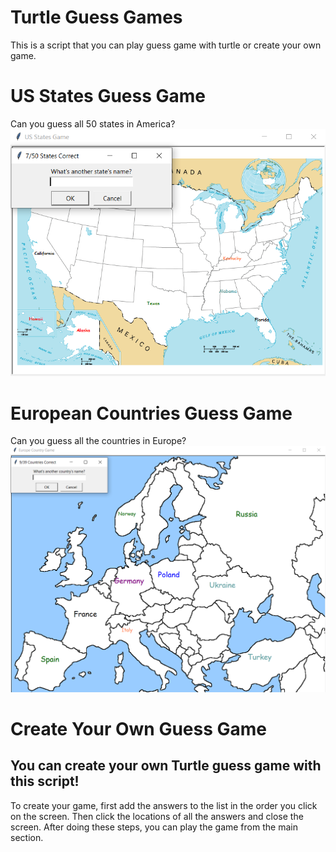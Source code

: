# Turtle Guess Games
This is a script that you can play guess game with turtle or create your own game.

# US States Guess Game
Can you guess all 50 states in America?
![Image of USA](https://github.com/omerfaunal/TurtleGuessGame/blob/main/images/usa.PNG?raw=true)

# European Countries Guess Game
Can you guess all the countries in Europe?
![Image of Europe](https://github.com/omerfaunal/TurtleGuessGame/blob/main/images/europe.PNG?raw=true)

# Create Your Own Guess Game
## You can create your own Turtle guess game with this script!
To create your game, first add the answers to the list in the order you click on the screen.
Then click the locations of all the answers and close the screen.
After doing these steps, you can play the game from the main section.
